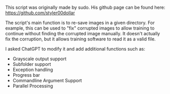 This script was originally made by sudo. His github page can be found here: https://github.com/styler00dollar

The script's main function is to re-save images in a given directory. For example, this can be used to "fix" corrupted images to allow training to continue without finding the corrupted image manually. It doesn't actually fix the corruption, but it allows training software to read it as a valid file.

I asked ChatGPT to modify it and add additional functions such as:
* Grayscale output support
* Subfolder support
* Exception handling
* Progress bar
* Commandline Argument Support
* Parallel Processing
